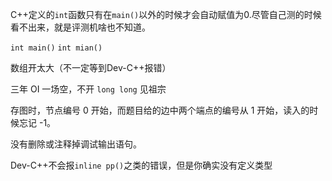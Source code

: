 C++定义的`int`函数只有在`main()`以外的时候才会自动赋值为0.尽管自己测的时候看不出来，就是评测机啥也不知道。

`int main()` `int mian()`

数组开太大（不一定等到Dev-C++报错）

三年 OI 一场空，不开 `long long` 见祖宗

存图时，节点编号 0 开始，而题目给的边中两个端点的编号从 1 开始，读入的时候忘记 -1。

没有删除或注释掉调试输出语句。

Dev-C++不会报`inline pp()`之类的错误，但是你确实没有定义类型
